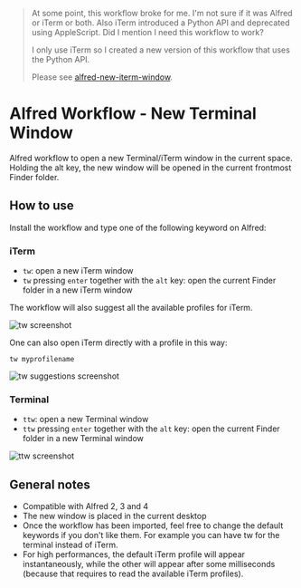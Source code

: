 > At some point, this workflow broke for me. I'm not sure if it was Alfred or
> iTerm or both. Also iTerm introduced a Python API and deprecated using
> AppleScript. Did I mention I need this workflow to work?
>
> I only use iTerm so I created a new version of this workflow that uses the Python API.
>
> Please see [alfred-new-iterm-window](https://github.com/andresrinivasan/alfred-new-iterm-window).

Alfred Workflow - New Terminal Window
==========================

Alfred workflow to open a new Terminal/iTerm window in the current space. Holding the alt key, the new window will be opened in the current frontmost Finder folder.

How to use
----------

Install the workflow and type one of the following keyword on Alfred:

### iTerm

 - `tw`: open a new iTerm window
 - `tw` pressing `enter` together with the `alt` key: open the current Finder folder in a new iTerm window

The workflow will also suggest all the available profiles for iTerm.

![tw screenshot](https://raw.githubusercontent.com/miromannino/alfred-new-terminal-window/master/screenshots/tw.png "tw screenshot")


One can also open iTerm directly with a profile in this way:

    tw myprofilename

![tw suggestions screenshot](https://raw.githubusercontent.com/miromannino/alfred-new-terminal-window/master/screenshots/tw-suggestions.png "tw screenshot with suggestions")

### Terminal 

 - `ttw`: open a new Terminal window
 - `ttw` pressing `enter` together with the `alt` key: open the current Finder folder in a new Terminal window

 ![ttw screenshot](https://raw.githubusercontent.com/miromannino/alfred-new-terminal-window/master/screenshots/ttw.png "ttw screenshot")


General notes
-------------

- Compatible with Alfred 2, 3 and 4
- The new window is placed in the current desktop
- Once the workflow has been imported, feel free to change the default keywords if you don't like them. For example you can have tw for the terminal instead of iTerm.
- For high performances, the default iTerm profile will appear instantaneously, while the other will appear 
  after some milliseconds (because that requires to read the available iTerm profiles).

